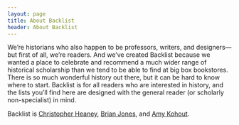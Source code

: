```yaml
---
layout: page
title: About Backlist
header: About Backlist
---
```


We’re historians who also happen to be professors, writers, and designers—but first of all, we’re readers. And we’ve created Backlist because we wanted a place to celebrate and recommend a much wider range of historical scholarship than we tend to be able to find at big box bookstores. There is so much wonderful history out there, but it can be hard to know where to start. Backlist is for all readers who are interested in history, and the lists you’ll find here are designed with the general reader (or scholarly non-specialist) in mind.

Backlist is [Christopher Heaney][chtwitter], [Brian Jones][bjtwitter], and [Amy Kohout][aktwitter].

[chtwitter]: https://twitter.com/christophheaney
[bjtwitter]: https://twitter.com/jonesbp
[aktwitter]: https://twitter.com/amykohout
